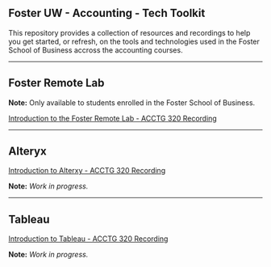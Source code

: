 ## Foster UW - Accounting - Tech Toolkit

This repository provides a collection of resources and recordings to help you get started, or refresh, on the tools and technologies used in the Foster School of Business accross the accounting courses.

---

## Foster Remote Lab

**Note:** Only available to students enrolled in the Foster School of Business.

[Introduction to the Foster Remote Lab - ACCTG 320 Recording](https://uw.hosted.panopto.com/Panopto/Pages/Viewer.aspx?id=d721afd0-5677-4865-8e9b-adb60127d1d3)

----

## Alteryx

[Introduction to Alterxy - ACCTG 320 Recording](https://uw.hosted.panopto.com/Panopto/Pages/Viewer.aspx?id=7054cae9-6362-422d-a2aa-adb60127d0eb0)

**Note:** *Work in progress.*

----

## Tableau
[Introduction to Tableau - ACCTG 320 Recording](https://uw.hosted.panopto.com/Panopto/Pages/Viewer.aspx?id=8b1c2997-8062-4b94-9800-adb60127d061)

**Note:** *Work in progress.*
